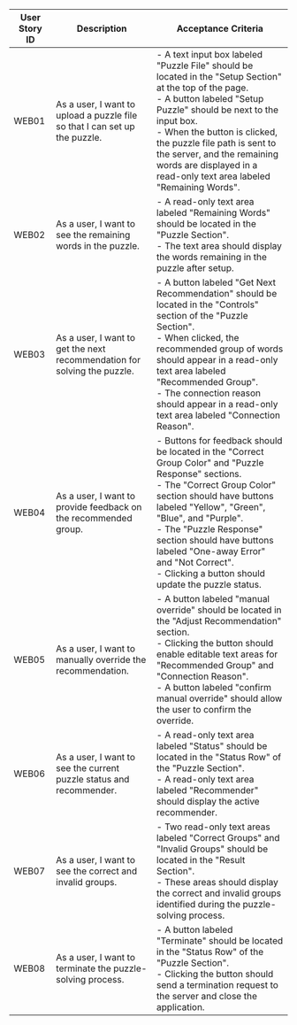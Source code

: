 | User Story ID | Description                                                                 | Acceptance Criteria                                                                                                                                                                                                                                                                                                                                                     |
|---------------|-----------------------------------------------------------------------------|-------------------------------------------------------------------------------------------------------------------------------------------------------------------------------------------------------------------------------------------------------------------------------------------------------------------------------------------------------------------------|
| WEB01          | As a user, I want to upload a puzzle file so that I can set up the puzzle. | - A text input box labeled "Puzzle File" should be located in the "Setup Section" at the top of the page.<br>- A button labeled "Setup Puzzle" should be next to the input box.<br>- When the button is clicked, the puzzle file path is sent to the server, and the remaining words are displayed in a read-only text area labeled "Remaining Words".                     |
| WEB02          | As a user, I want to see the remaining words in the puzzle.               | - A read-only text area labeled "Remaining Words" should be located in the "Puzzle Section".<br>- The text area should display the words remaining in the puzzle after setup.                                                                                                                                                                                           |
| WEB03          | As a user, I want to get the next recommendation for solving the puzzle.  | - A button labeled "Get Next Recommendation" should be located in the "Controls" section of the "Puzzle Section".<br>- When clicked, the recommended group of words should appear in a read-only text area labeled "Recommended Group".<br>- The connection reason should appear in a read-only text area labeled "Connection Reason".                                   |
| WEB04          | As a user, I want to provide feedback on the recommended group.           | - Buttons for feedback should be located in the "Correct Group Color" and "Puzzle Response" sections.<br>- The "Correct Group Color" section should have buttons labeled "Yellow", "Green", "Blue", and "Purple".<br>- The "Puzzle Response" section should have buttons labeled "One-away Error" and "Not Correct".<br>- Clicking a button should update the puzzle status. |
| WEB05          | As a user, I want to manually override the recommendation.                | - A button labeled "manual override" should be located in the "Adjust Recommendation" section.<br>- Clicking the button should enable editable text areas for "Recommended Group" and "Connection Reason".<br>- A button labeled "confirm manual override" should allow the user to confirm the override.                                                                |
| WEB06          | As a user, I want to see the current puzzle status and recommender.       | - A read-only text area labeled "Status" should be located in the "Status Row" of the "Puzzle Section".<br>- A read-only text area labeled "Recommender" should display the active recommender.                                                                                                                                                                         |
| WEB07          | As a user, I want to see the correct and invalid groups.                  | - Two read-only text areas labeled "Correct Groups" and "Invalid Groups" should be located in the "Result Section".<br>- These areas should display the correct and invalid groups identified during the puzzle-solving process.                                                                                                                                         |
| WEB08          | As a user, I want to terminate the puzzle-solving process.                | - A button labeled "Terminate" should be located in the "Status Row" of the "Puzzle Section".<br>- Clicking the button should send a termination request to the server and close the application.                                                                                                                                                                        |
